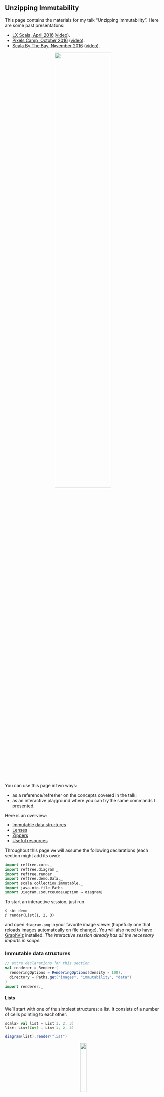 ## Unzipping Immutability

This page contains the materials for my talk “Unzipping Immutability”.
Here are some past presentations:

* [LX Scala, April 2016](http://www.lxscala.com/schedule/#session-2) ([video](https://vimeo.com/162214356)).
* [Pixels Camp, October 2016](https://github.com/PixelsCamp/talks/blob/master/unzipping-immutability_nick-stanchenko.md) ([video](https://www.youtube.com/watch?v=yeMvhuD689A)).
* [Scala By The Bay, November 2016](http://sched.co/7iTv) ([video](https://www.youtube.com/watch?v=dOj-wk5MQ3k)).

<p align="center">
  <a href="https://www.youtube.com/watch?v=dOj-wk5MQ3k" title="Watch the Scala By The Bay version">
    <img src="images/immutability/talk.png" width="60%" />
  </a>
</p>

You can use this page in two ways:

* as a reference/refresher on the concepts covered in the talk;
* as an interactive playground where you can try the same commands I presented.

Here is an overview:

* [Immutable data structures](#immutable-data-structures)
* [Lenses](#lenses)
* [Zippers](#zippers)
* [Useful resources](#useful-resources)

Throughout this page we will assume the following
declarations (each section might add its own):

```scala
import reftree.core._
import reftree.diagram._
import reftree.render._
import reftree.demo.Data._
import scala.collection.immutable._
import java.nio.file.Paths
import Diagram.{sourceCodeCaption ⇒ diagram}
```

To start an interactive session, just run

```
$ sbt demo
@ render(List(1, 2, 3))
```

and open `diagram.png` in your favorite image viewer (hopefully one that
reloads images automatically on file change). You will also need to have
[GraphViz](http://www.graphviz.org/) installed. *The interactive session
already has all the necessary imports in scope.*

### Immutable data structures

```scala
// extra declarations for this section
val renderer = Renderer(
  renderingOptions = RenderingOptions(density = 100),
  directory = Paths.get("images", "immutability", "data")
)
import renderer._
```

#### Lists

We’ll start with one of the simplest structures: a list.
It consists of a number of cells pointing to each other:

```scala
scala> val list = List(1, 2, 3)
list: List[Int] = List(1, 2, 3)
```

```scala
diagram(list).render("list")
```

<p align="center"><img src="images/immutability/data/list.png" width="20%" /></p>

Elements can be added to or removed from the front of the list with no effort,
because we can share the same cells across several lists.
This would not be possible with a mutable list,
since modifying the shared part would modify every data structure making use of it.

```scala
scala> val add = 0 :: list
add: List[Int] = List(0, 1, 2, 3)

scala> val remove = list.tail
remove: List[Int] = List(2, 3)
```

```scala
(diagram(list) + diagram(add) + diagram(remove)).render("lists")
```

<p align="center"><img src="images/immutability/data/lists.png" width="20%" /></p>

However we can’t easily add elements at the end of the list, since the last cell
is pointing to the empty list (`Nil`) and is immutable, i.e. cannot be changed.
Thus we are forced to create a new list every time:

```scala
Animation
  .startWith(List(1))
  .iterate(_ :+ 2, _ :+ 3, _ :+ 4)
  .build()
  .render("list-append", tweakAnimation = _.withOnionSkinLayers(3))
```

<p align="center"><img src="images/immutability/data/list-append.gif" width="40%" /></p>

This certainly does not look efficient compared to adding elements at the front:

```scala
Animation
  .startWith(List(1))
  .iterate(2 :: _, 3 :: _, 4 :: _)
  .build()
  .render("list-prepend")
```

<p align="center"><img src="images/immutability/data/list-prepend.gif" width="20%" /></p>

#### Queues

If we want to add elements on both sides efficiently, we need a different data structure: a queue.
The queue below, also known as a “Banker’s Queue”, has two lists: one for prepending and one for appending.

```scala
scala> val queue1 = Queue(1, 2, 3)
queue1: scala.collection.immutable.Queue[Int] = Queue(1, 2, 3)

scala> val queue2 = (queue1 :+ 4).tail
queue2: scala.collection.immutable.Queue[Int] = Queue(2, 3, 4)
```

```scala
(diagram(queue1) + diagram(queue2)).render("queues", _.withVerticalSpacing(1.2))
```

<p align="center"><img src="images/immutability/data/queues.png" width="40%" /></p>

This way we can add and remove elements very easily at both ends.
Except when we try to remove an element and the respective list is empty!
In this case the queue will rotate the other list to make use of its elements.
Although this operation is expensive, the usage pattern intended for a queue
makes it rare enough to yield great average (“ammortized”) performance:

```scala
Animation
  .startWith(Queue(1, 2, 3))
  .repeat(3)(_.iterate(2)(q ⇒ q :+ (q.max + 1)).iterate(2)(_.tail))
  .build(Diagram.toStringCaption(_).withAnchor("queue"))
  .render("queue")
```

<p align="center"><img src="images/immutability/data/queue.gif" width="40%" /></p>

#### Vectors

One downside common to both lists and queues we saw before is that to get an element by index,
we need to potentially traverse the whole structure. A `Vector` is a powerful data structure
addressing this shortcoming and available in Scala (among other languages, like Clojure).

Internally vectors utilize up to 6 layers of arrays, where 32 elements sit on the first layer,
1024 — on the second, 32^3 — on the third, etc.
Therefore getting any element by its index requires at most 6 pointer dereferences,
which can be deemed constant time (yes, the trick is that the number of elements that can
be stored is limited by 2^31).

The internal 32-element arrays form the basic structural sharing blocks.
For small vectors they will be recreated on most operations:

```scala
scala> val vector1 = (1 to 20).toVector
vector1: Vector[Int] = Vector(1, 2, 3, 4, 5, 6, 7, 8, 9, 10, 11, 12, 13, 14, 15, 16, 17, 18, 19, 20)

scala> val vector2 = vector1 :+ 21
vector2: scala.collection.immutable.Vector[Int] = Vector(1, 2, 3, 4, 5, 6, 7, 8, 9, 10, 11, 12, 13, 14, 15, 16, 17, 18, 19, 20, 21)
```

```scala
(diagram(vector1) + diagram(vector2)).render("vectors", _.withVerticalSpacing(2))
```

<p align="center"><img src="images/immutability/data/vectors.png" width="100%" /></p>

However as more layers leap into action, a huge chunk of the data can be shared:

```scala
scala> val vector1 = (1 to 100).toVector
vector1: Vector[Int] = Vector(1, 2, 3, 4, 5, 6, 7, 8, 9, 10, 11, 12, 13, 14, 15, 16, 17, 18, 19, 20, 21, 22, 23, 24, 25, 26, 27, 28, 29, 30, 31, 32, 33, 34, 35, 36, 37, 38, 39, 40, 41, 42, 43, 44, 45, 46, 47, 48, 49, 50, 51, 52, 53, 54, 55, 56, 57, 58, 59, 60, 61, 62, 63, 64, 65, 66, 67, 68, 69, 70, 71, 72, 73, 74, 75, 76, 77, 78, 79, 80, 81, 82, 83, 84, 85, 86, 87, 88, 89, 90, 91, 92, 93, 94, 95, 96, 97, 98, 99, 100)

scala> val vector2 = vector1 :+ 21
vector2: scala.collection.immutable.Vector[Int] = Vector(1, 2, 3, 4, 5, 6, 7, 8, 9, 10, 11, 12, 13, 14, 15, 16, 17, 18, 19, 20, 21, 22, 23, 24, 25, 26, 27, 28, 29, 30, 31, 32, 33, 34, 35, 36, 37, 38, 39, 40, 41, 42, 43, 44, 45, 46, 47, 48, 49, 50, 51, 52, 53, 54, 55, 56, 57, 58, 59, 60, 61, 62, 63, 64, 65, 66, 67, 68, 69, 70, 71, 72, 73, 74, 75, 76, 77, 78, 79, 80, 81, 82, 83, 84, 85, 86, 87, 88, 89, 90, 91, 92, 93, 94, 95, 96, 97, 98, 99, 100, 21)
```

```scala
(diagram(vector1) + diagram(vector2)).render("big-vectors", _.withVerticalSpacing(2))
```

<p align="center"><img src="images/immutability/data/big-vectors.png" width="100%" /></p>

If you want to know more, this structure is covered in great detail by Jean Niklas L’orange
[in his blog](http://hypirion.com/musings/understanding-persistent-vector-pt-1).
I also highly recommend watching [this talk](https://www.youtube.com/watch?v=pNhBQJN44YQ) by Daniel Spiewak.

#### Finger Trees

To conclude this section, I would like to share a slightly less popular, but beautifully designed
data structure called “finger tree” described in [this paper](http://www.cs.ox.ac.uk/ralf.hinze/publications/FingerTrees.pdf)
by Hinze and Paterson. Enjoy the read and this animation of a finger tree getting filled with some numbers:

```scala
import de.sciss.fingertree.{FingerTree, Measure}
import reftree.contrib.FingerTreeInstances._

implicit val measure = Measure.Indexed

Animation
  .startWith(FingerTree(1))
  .iterateWithIndex(21)((t, i) ⇒ t :+ (i + 1))
  .build(Diagram(_).withCaption("Finger Tree").withAnchor("tree"))
  .render("finger", _.withDensity(75).withVerticalSpacing(2))
```

<p align="center"><img src="images/immutability/data/finger.gif" width="100%" /></p>

### Lenses

So far we were looking into “standard” data structures,
but in our code we often have to deal with custom data structures comprising our domain model.
Updating this sort of data can be tricky if it’s immutable.
For case classes Scala gives us the `copy` method:

```scala
case class Employee(
  name: String,
  salary: Long
)
```

```scala
scala> employee
res6: reftree.demo.Data.Employee = Employee(Michael,4000)

scala> val raisedEmployee = employee.copy(salary = employee.salary + 10)
raisedEmployee: reftree.demo.Data.Employee = Employee(Michael,4010)
```

However once composition comes into play, the resulting nested immutable data structures
would require a lot of `copy` calls:

```scala
case class Employee(
  name: String,
  salary: Long
)

case class Startup(
  name: String,
  founder: Employee,
  team: List[Employee]
)
```

```scala
scala> startup
res7: reftree.demo.Data.Startup = Startup(Acme,Employee(Michael,4000),List(Employee(Adam,2100), Employee(Bella,2100), Employee(Chad,1980), Employee(Delia,1850)))

scala> val raisedFounder = startup.copy(
     |   founder = startup.founder.copy(
     |     salary = startup.founder.salary + 10
     |   )
     | )
raisedFounder: reftree.demo.Data.Startup = Startup(Acme,Employee(Michael,4010),List(Employee(Adam,2100), Employee(Bella,2100), Employee(Chad,1980), Employee(Delia,1850)))
```

```scala
// extra declarations for this section
import reftree.contrib.SimplifiedInstances.list
import reftree.contrib.OpticInstances._

val renderer = Renderer(
  renderingOptions = RenderingOptions(density = 100),
  directory = Paths.get("images", "immutability", "lenses")
)
import renderer._
```

```scala
(diagram(startup) + diagram(raisedFounder)).render("startup")
```

<p align="center"><img src="images/immutability/lenses/startup.png" width="100%" /></p>

Ouch!

A common solution to this problem is a “lens”.
In the simplest case a lens is a pair of functions to get and set a value of type `B` inside a value of type `A`.
It’s called a lens because it focuses on some part of the data and allows to update it.
For example, here is a lens that focuses on an employee’s salary
(using the excellent [Monocle library](https://github.com/julien-truffaut/Monocle)):

```scala
scala> import monocle.macros.GenLens
import monocle.macros.GenLens

scala> val salaryLens = GenLens[Employee](_.salary)
salaryLens: monocle.Lens[reftree.demo.Data.Employee,Long] = $anon$1@3761d8a6

scala> salaryLens.get(startup.founder)
res11: Long = 4000

scala> salaryLens.modify(s => s + 10)(startup.founder)
res12: reftree.demo.Data.Employee = Employee(Michael,4010)
```

```scala
diagram(OpticFocus(salaryLens, startup.founder)).render("salaryLens")
```

<p align="center"><img src="images/immutability/lenses/salaryLens.png" width="40%" /></p>

We can also define a lens that focuses on the startup’s founder:

```scala
scala> val founderLens = GenLens[Startup](_.founder)
founderLens: monocle.Lens[reftree.demo.Data.Startup,reftree.demo.Data.Employee] = $anon$1@3d686b72

scala> founderLens.get(startup)
res14: reftree.demo.Data.Employee = Employee(Michael,4000)
```

```scala
diagram(OpticFocus(founderLens, startup)).render("founderLens")
```

<p align="center"><img src="images/immutability/lenses/founderLens.png" width="100%" /></p>

It’s not apparent yet how this would help, but the trick is that lenses can be composed:

```scala
scala> val founderSalaryLens = founderLens composeLens salaryLens
founderSalaryLens: monocle.PLens[reftree.demo.Data.Startup,reftree.demo.Data.Startup,Long,Long] = monocle.PLens$$anon$1@6406f102

scala> founderSalaryLens.get(startup)
res16: Long = 4000

scala> founderSalaryLens.modify(s => s + 10)(startup)
res17: reftree.demo.Data.Startup = Startup(Acme,Employee(Michael,4010),List(Employee(Adam,2100), Employee(Bella,2100), Employee(Chad,1980), Employee(Delia,1850)))
```

```scala
diagram(OpticFocus(founderSalaryLens, startup)).render("founderSalaryLens")
```

<p align="center"><img src="images/immutability/lenses/founderSalaryLens.png" width="100%" /></p>

One interesting thing is that lenses can focus on anything, not just direct attributes of the data.
Here is a traversal — a more generic kind of lens — that focuses on all vowels in a string:

```scala
diagram(OpticFocus(vowelTraversal, "example")).render("vowelTraversal")
```

<p align="center"><img src="images/immutability/lenses/vowelTraversal.png" width="40%" /></p>

We can use it to give our founder a funny name:

```scala
scala> val employeeNameLens = GenLens[Employee](_.name)
employeeNameLens: monocle.Lens[reftree.demo.Data.Employee,String] = $anon$1@1b3d8c3c

scala> val founderVowelTraversal = founderLens composeLens employeeNameLens composeTraversal vowelTraversal
founderVowelTraversal: monocle.PTraversal[reftree.demo.Data.Startup,reftree.demo.Data.Startup,Char,Char] = monocle.PTraversal$$anon$2@244cf345

scala> founderVowelTraversal.modify(v => v.toUpper)(startup)
res20: reftree.demo.Data.Startup = Startup(Acme,Employee(MIchAEl,4000),List(Employee(Adam,2100), Employee(Bella,2100), Employee(Chad,1980), Employee(Delia,1850)))
```

```scala
diagram(OpticFocus(founderVowelTraversal, startup)).render("founderVowelTraversal")
```

<p align="center"><img src="images/immutability/lenses/founderVowelTraversal.png" width="100%" /></p>

So far we have replaced the `copy` boilerplate with a number of lens declarations.
However most of the time our goal is just to update data.

In Scala there is a great library called [quicklens](https://github.com/adamw/quicklens)
that allows to do exactly that, creating all the necessary lenses under the hood:

```scala
scala> import com.softwaremill.quicklens._
import com.softwaremill.quicklens._

scala> val raisedCeo = startup.modify(_.founder.salary).using(s => s + 10)
raisedCeo: reftree.demo.Data.Startup = Startup(Acme,Employee(Michael,4010),List(Employee(Adam,2100), Employee(Bella,2100), Employee(Chad,1980), Employee(Delia,1850)))
```

You might think this is approaching the syntax for updating mutable data,
but actually we have already surpassed it, since lenses are much more flexible:


```scala
scala> val raisedEveryone = startup.modifyAll(_.founder.salary, _.team.each.salary).using(s => s + 10)
raisedEveryone: reftree.demo.Data.Startup = Startup(Acme,Employee(Michael,4010),List(Employee(Adam,2110), Employee(Bella,2110), Employee(Chad,1990), Employee(Delia,1860)))
```


### Zippers

In our domain models we are often faced with recursive data structures.
Consider this example:

```scala
case class Employee(
  name: String,
  salary: Long
)

case class Hierarchy(
  employee: Employee,
  team: List[Hierarchy]
)

case class Company(
  name: String,
  hierarchy: Hierarchy
)
```

The `Hierarchy` class refers to itself.
Let’s grab a company object and display its hierarchy as a tree:

```scala
// extra declarations for this section
import zipper._
import reftree.contrib.SimplifiedInstances.option
import reftree.contrib.ZipperInstances._

val renderer = Renderer(
  renderingOptions = RenderingOptions(density = 100),
  directory = Paths.get("images", "immutability", "zippers")
)
import renderer._
```

```scala
diagram(company.hierarchy).render("company")
```

<p align="center"><img src="images/immutability/zippers/company.png" width="100%" /></p>

What if we want to navigate through this tree and modify it along the way?
We can use [lenses](#lenses), but the recursive nature of the tree allows for a better solution.

This solution is called a “Zipper”, and was introduced by Gérard Huet in 1997.
It consists of a “cursor” pointing to a location anywhere in the tree — “current focus”.
The cursor can be moved freely with operations like `moveDownLeft`, `moveRight`, `moveUp`, etc.
Current focus can be updated, deleted, or new nodes can be inserted to its left or right.
Zippers are immutable, and every operation returns a new Zipper.
All the changes made to the tree can be committed, yielding a new modified version of the original tree.

Here is how we would insert a new employee into the hierarchy:

```scala
val updatedHierarchy = Zipper(company.hierarchy).moveDownRight.moveDownRight.insertRight(newHire).commit
```

```scala
(diagram(company.hierarchy) + diagram(updatedHierarchy)).render("updatedHierarchy")
```

<p align="center"><img src="images/immutability/zippers/updatedHierarchy.png" width="100%" /></p>

My [zipper library](https://github.com/stanch/zipper#zipper--an-implementation-of-huets-zipper)
provides a few useful movements and operations.

Let’s consider a simpler recursive data structure:

```scala
case class Tree(x: Int, c: List[Tree] = List.empty)
```

and a simple tree:

```scala
scala> simpleTree
res26: reftree.demo.Data.Tree = Tree(1,List(Tree(2,List()), Tree(3,List()), Tree(4,List()), Tree(5,List(Tree(6,List()), Tree(7,List())))))
```

```scala
diagram(simpleTree).render("simpleTree")
```

<p align="center"><img src="images/immutability/zippers/simpleTree.png" width="50%" /></p>

When we wrap a Zipper around this tree, it does not look very interesting yet:

```scala
val zipper1 = Zipper(simpleTree)
```

```scala
(diagram(simpleTree) + diagram(zipper1)).render("zipper1")
```

<p align="center"><img src="images/immutability/zippers/zipper1.png" width="50%" /></p>

We can see that it just points to the original tree and has some other empty fields.
More specifically, a Zipper consists of four pointers:

```scala
case class Zipper[A](
  left: List[A],           // left siblings of the focus
  focus: A,                // the current focus
  right: List[A],          // right siblings of the focus
  top: Option[Zipper[A]]   // the parent zipper
)
```

In this case the focus is the root of the tree, which has no siblings,
and the parent zipper does not exist, since we are at the top level.

One thing we can do right away is modify the focus:

```scala
val zipper2 = zipper1.update(focus ⇒ focus.copy(x = focus.x + 99))
```

```scala
(diagram(simpleTree) + diagram(zipper1) + diagram(zipper2)).render("zipper2")
```

<p align="center"><img src="images/immutability/zippers/zipper2.png" width="50%" /></p>

We just created a new tree! To obtain it, we have to commit the changes:

```scala
val tree2 = zipper2.commit
```

```scala
(diagram(simpleTree) + diagram(tree2)).render("tree2")
```

<p align="center"><img src="images/immutability/zippers/tree2.png" width="50%" /></p>

If you were following closely,
you would notice that nothing spectacular happened yet:
we could’ve easily obtained the same result by modifying the tree directly:

```scala
val tree2b = simpleTree.copy(x = simpleTree.x + 99)

assert(tree2b == tree2)
```

The power of Zipper becomes apparent when we go one or more levels deep.
To move down the tree, we “unzip” it, separating the child nodes into
the focused node and its left and right siblings:

```scala
val zipper2 = zipper1.moveDownLeft
```

```scala
(diagram(zipper1) + diagram(zipper2)).render("zipper1+2")
```

<p align="center"><img src="images/immutability/zippers/zipper1+2.png" width="50%" /></p>

The new Zipper links to the old one,
which will allow us to return to the root of the tree when we are done applying changes.
This link however prevents us from seeing the picture clearly.
Let’s look at the second zipper alone:

```scala
diagram(zipper2).render("zipper2b")
```

<p align="center"><img src="images/immutability/zippers/zipper2b.png" width="50%" /></p>

Great! We have `2` in focus and `3, 4, 5` as right siblings. What happens if we move right a bit?

```scala
val zipper3 = zipper2.moveRightBy(2)
```

```scala
diagram(zipper3).render("zipper3")
```

<p align="center"><img src="images/immutability/zippers/zipper3.png" width="50%" /></p>

This is interesting! Notice that the left siblings are “inverted”.
This allows to move left and right in constant time, because the sibling
adjacent to the focus is always at the head of the list.

This also allows us to insert new siblings easily:

```scala
val zipper4 = zipper3.insertLeft(Tree(34))
```

```scala
diagram(zipper4).render("zipper4")
```

<p align="center"><img src="images/immutability/zippers/zipper4.png" width="50%" /></p>

And, as you might know, we can delete nodes and update the focus:

```scala
val zipper5 = zipper4.deleteAndMoveRight.set(Tree(45))
```

```scala
diagram(zipper5).render("zipper5")
```

<p align="center"><img src="images/immutability/zippers/zipper5.png" width="50%" /></p>

Finally, when we move up, the siblings at the current level are “zipped”
together and their parent node is updated:

```scala
val zipper6 = zipper5.moveUp
```

```scala
diagram(zipper6).render("zipper6")
```

<p align="center"><img src="images/immutability/zippers/zipper6.png" width="50%" /></p>

You can probably guess by now that `.commit` is a shorthand for going
all the way up (applying all the changes) and returning the focus:

```scala
val tree3a = zipper5.moveUp.focus
val tree3b = zipper5.commit

assert(tree3a == tree3b)
```

Here is an animation of the navigation process:

```scala
val movement = Animation
  .startWith(Zipper(Data.simpleTree))
  .iterate(
    _.moveDownLeft,
    _.moveRight, _.moveRight, _.moveRight,
    _.moveDownLeft,
    _.moveRight, _.moveLeft,
    _.top.get,
    _.moveLeft, _.moveLeft, _.moveLeft,
    _.top.get
  )

val trees = movement
  .build(z ⇒ Diagram(ZipperFocus(z, Data.simpleTree)).withCaption("Tree").withAnchor("tree"))
  .toNamespace("tree")

val zippers = movement
  .build(Diagram(_).withCaption("Zipper").withAnchor("zipper").withColor(2))
  .toNamespace("zipper")

(trees + zippers).render("tree+zipper")
```

<p align="center"><img src="images/immutability/zippers/tree+zipper.gif" /></p>

### Useful resources

#### Books, papers and talks

* [Purely functional data structures](http://www.amazon.com/Purely-Functional-Structures-Chris-Okasaki/dp/0521663504) by Chris Okasaki,
  and/or [his PhD thesis](https://www.cs.cmu.edu/~rwh/theses/okasaki.pdf) — *the* introduction to immutable data structures
* [What’s new in purely functional data structures since Okasaki](http://cstheory.stackexchange.com/a/1550) — an excellent StackExchange answer
  with pointers for further reading
* [Extreme cleverness](https://www.youtube.com/watch?v=pNhBQJN44YQ) by Daniel Spiewak — a superb talk
  covering several immutable data structures (implemented [here](https://github.com/djspiewak/extreme-cleverness))
* [Understanding Clojure’s Persistent Vectors, part 1](http://hypirion.com/musings/understanding-persistent-vector-pt-1)
  and [part 2](http://hypirion.com/musings/understanding-persistent-vector-pt-2) — a series of blog posts by Jean Niklas L’orange
* [Finger Trees](http://www.cs.ox.ac.uk/ralf.hinze/publications/FingerTrees.pdf) and
  [1-2 Brother Trees](http://www.cs.ox.ac.uk/ralf.hinze/publications/Brother12.pdf) described by Hinze and Paterson
* [Huet’s original Zipper paper](https://www.st.cs.uni-saarland.de/edu/seminare/2005/advanced-fp/docs/huet-zipper.pdf) — a great short read
  introducing the Zipper
* [Weaving a web](http://dspace.library.uu.nl/bitstream/handle/1874/2532/2001-33.pdf) by Hinze and Jeuring —
  another interesting Zipper-like approach

#### Scala libraries

* [zipper](https://github.com/stanch/zipper) — my Zipper implementation
* [Monocle](https://github.com/julien-truffaut/Monocle) — an “optics” library
* [Quicklens](https://github.com/adamw/quicklens) — a simpler way to update nested case classes
* [FingerTree](https://github.com/Sciss/FingerTree) — an implementation of the Finger Tree data structure
